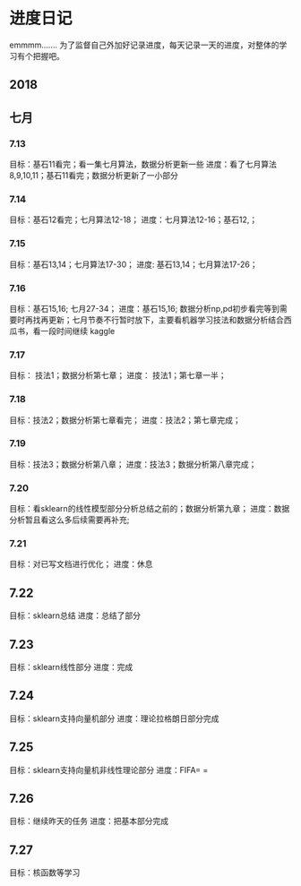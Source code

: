 # 进度日记
emmmm.......
为了监督自己外加好记录进度，每天记录一天的进度，对整体的学习有个把握吧。

## 2018
## 七月
### 7.13
目标：基石11看完；看一集七月算法，数据分析更新一些
进度：看了七月算法8,9,10,11；基石11看完；数据分析更新了一小部分

### 7.14
目标：基石12看完；七月算法12-18；
进度：七月算法12-16；基石12,；

### 7.15
目标：基石13,14；七月算法17-30；
进度: 基石13,14；七月算法17-26；

### 7.16
目标：基石15,16; 七月27-34；
进度：基石15,16; 数据分析np,pd初步看完等到需要时再找再更新；七月节奏不行暂时放下，主要看机器学习技法和数据分析结合西瓜书，看一段时间继续 kaggle

### 7.17
目标： 技法1；数据分析第七章；
进度： 技法1；第七章一半；

### 7.18
目标：技法2；数据分析第七章看完；
进度：技法2；第七章完成；

### 7.19
目标：技法3；数据分析第八章；
进度：技法3；数据分析第八章完成；

### 7.20
目标：看sklearn的线性模型部分分析总结之前的；数据分析第九章；
进度：数据分析暂且看这么多后续需要再补充;

### 7.21
目标：对已写文档进行优化；
进度：休息

## 7.22
目标：sklearn总结
进度：总结了部分

## 7.23
目标：sklearn线性部分
进度：完成

## 7.24
目标：sklearn支持向量机部分
进度：理论拉格朗日部分完成

## 7.25
目标：sklearn支持向量机非线性理论部分
进度：FIFA= =

## 7.26
目标：继续昨天的任务
进度：把基本部分完成

## 7.27
目标：核函数等学习